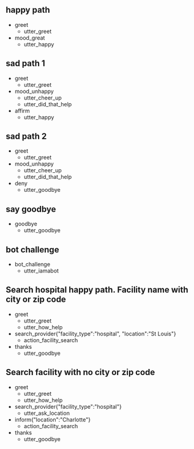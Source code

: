 ## happy path
* greet
  - utter_greet
* mood_great
  - utter_happy

## sad path 1
* greet
  - utter_greet
* mood_unhappy
  - utter_cheer_up
  - utter_did_that_help
* affirm
  - utter_happy

## sad path 2
* greet
  - utter_greet
* mood_unhappy
  - utter_cheer_up
  - utter_did_that_help
* deny
  - utter_goodbye

## say goodbye
* goodbye
  - utter_goodbye

## bot challenge
* bot_challenge
  - utter_iamabot

## Search hospital happy path. Facility name with city or zip code 
* greet
  - utter_greet
  - utter_how_help
* search_provider{"facility_type":"hospital", "location":"St Louis"}
  - action_facility_search
* thanks
  - utter_goodbye

## Search facility with no city or zip code
* greet
  - utter_greet
  - utter_how_help
* search_provider{"facility_type":"hospital"}
  - utter_ask_location
* inform{"location":"Charlotte"}
  - action_facility_search
* thanks
  - utter_goodbye